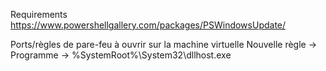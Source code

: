 Requirements https://www.powershellgallery.com/packages/PSWindowsUpdate/

Ports/règles de pare-feu à ouvrir sur la machine virtuelle
Nouvelle règle -> Programme -> %SystemRoot%\System32\dllhost.exe